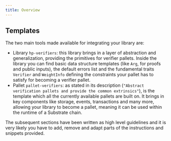 ```yaml
---
title: Overview
---
```


## Templates

The two main tools made available for integrating your library are:

- Library `hp-verifiers`: this library brings in a layer of abstraction and generalization, providing the primitives for verifier pallets. Inside the library you can find basic data structure templates (like `Arg`, for proofs and public inputs), the default errors list and the fundamental traits `Verifier` and `WeightInfo` defining the constraints your pallet has to satisfy for becoming a verifier pallet.
- Pallet `pallet-verifiers`: as stated in its description (`"Abstract verification pallets and provide the common extrinsics"`), is the template which all the currently available pallets are built on. It brings in key components like storage, events, transactions and many more, allowing your library to become a pallet, meaning it can be used within the runtime of a Substrate chain.

The subsequent sections have been written as high level guidelines and it is very likely you have to add, remove and adapt parts of the instructions and snippets provided.
